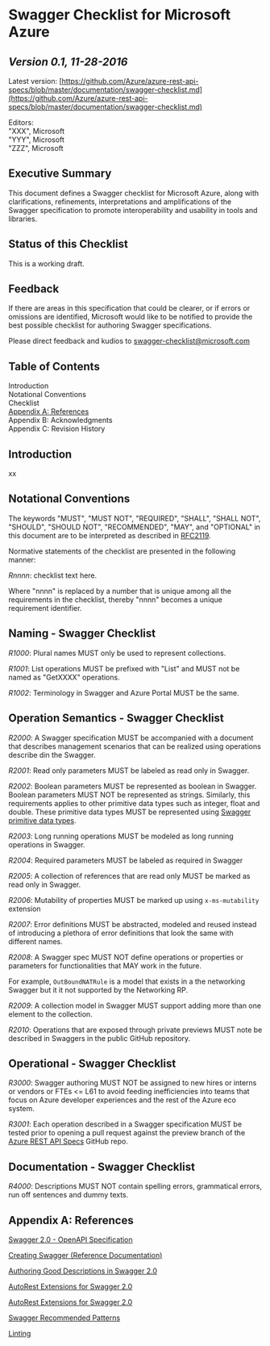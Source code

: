 # Swagger Checklist for Microsoft Azure #

*Version 0.1, 11-28-2016*
----------
Latest version: [https://github.com/Azure/azure-rest-api-specs/blob/master/documentation/swagger-checklist.md](https://github.com/Azure/azure-rest-api-specs/blob/master/documentation/swagger-checklist.md)

Editors:</br>
"XXX", Microsoft</br>
"YYY", Microsoft</br>
"ZZZ", Microsoft


## Executive Summary ##

This document defines a Swagger checklist for Microsoft Azure, along with clarifications, refinements, interpretations and amplifications of the Swagger specification to promote interoperability and usability in tools and libraries.

## Status of this Checklist ##

This is a working draft.

## Feedback ##

If there are areas in this specification that could be clearer, or if errors or omissions are identified, Microsoft would like to be notified to provide the best possible checklist for authoring Swagger specifications.

Please direct feedback and kudios to [swagger-checklist@microsoft.com](mailto:swagger-checklist@microsoft.com)

## Table of Contents ##

Introduction</br>
Notational Conventions</br>
Checklist</br>
[Appendix A: References](#appendix-a-references)</br>
Appendix B: Acknowledgments</br>
Appendix C: Revision History

## Introduction ##

xx

## Notational Conventions ##
The keywords "MUST", "MUST NOT", "REQUIRED", "SHALL", "SHALL NOT", "SHOULD", "SHOULD NOT", "RECOMMENDED", "MAY", and "OPTIONAL" in this document are to be interpreted as described in [RFC2119](http://www.ietf.org/rfc/rfc2119.txt).

Normative statements of the checklist are presented in the following manner:

*Rnnnn*: checklist text here.

Where "nnnn" is replaced by a number that is unique among all the requirements in the checklist, thereby "nnnn" becomes a unique requirement identifier.


## Naming - Swagger Checklist ##

*R1000*: Plural names MUST only be used to represent collections.

*R1001*: List operations MUST be prefixed with "List" and MUST not be named as "GetXXXX" operations.

*R1002*: Terminology in Swagger and Azure Portal MUST be the same.



## Operation Semantics - Swagger Checklist ##

*R2000*: A Swagger specification MUST be accompanied with a document that describes management scenarios that can be realized using operations describe din the Swagger.

*R2001*: Read only parameters MUST be labeled as read only in Swagger.

*R2002*: Boolean parameters MUST be represented as boolean in Swagger. Boolean parameters MUST NOT be represented as strings. Similarly, this requirements applies to other primitive data types such as integer, float and double. These primitive data types MUST be represented using [Swagger primitive data types](https://github.com/OAI/OpenAPI-Specification/blob/master/versions/2.0.md#data-types).

*R2003*: Long running operations MUST be modeled as long running operations in Swagger.

*R2004*: Required parameters MUST be labeled as required in Swagger

*R2005*: A collection of references that are read only MUST be marked as read only in Swagger.

*R2006*: Mutability of properties MUST be marked up using `x-ms-mutability` extension

*R2007*: Error definitions MUST be abstracted, modeled and reused instead of introducing a plethora of error definitions that look the same with different names.

*R2008*: A Swagger spec MUST NOT define operations or properties or parameters for functionalities that MAY work in the future.

For example, `OutBoundNATRule` is a model that exists in a the networking Swagger but it it not supported by the Networking RP.

*R2009*: A collection model in Swagger MUST support adding more than one element to the collection.

*R2010*: Operations that are exposed through private previews MUST note be described in Swaggers in the public GitHub repository.


## Operational - Swagger Checklist ##

*R3000*: Swagger authoring MUST NOT be assigned to new hires or interns or vendors or FTEs <= L61 to avoid feeding inefficiencies into teams that focus on Azure developer experiences and the rest of the Azure eco system.

*R3001*: Each operation described in a Swagger specification MUST be tested prior to opening a pull request against the preview branch of the [Azure REST API Specs](https://github.com/azure/azure-rest-api-specs/) GitHub repo.

## Documentation - Swagger Checklist ##

*R4000*: Descriptions MUST NOT contain spelling errors, grammatical errors, run off sentences and dummy texts.

## Appendix A: References ##

[Swagger 2.0 - OpenAPI Specification](https://github.com/OAI/OpenAPI-Specification/blob/master/versions/2.0.md)

[Creating Swagger (Reference Documentation)](https://github.com/Azure/azure-rest-api-specs/blob/master/documentation/creating-swagger.md)

[Authoring Good Descriptions in Swagger 2.0](https://github.com/Azure/azure-rest-api-specs/blob/master/documentation/swagger-authoring-descriptions.md)

[AutoRest Extensions for Swagger 2.0](https://github.com/Azure/azure-rest-api-specs/blob/master/documentation/swagger-extensions.md)

[AutoRest Extensions for Swagger 2.0](https://github.com/Azure/autorest/tree/master/docs/extensions)

[Swagger Recommended Patterns](https://github.com/Azure/azure-rest-api-specs/blob/master/documentation/swagger-good-patterns.md)

[Linting](https://github.com/Azure/azure-rest-api-specs/blob/master/documentation/linter.md)

